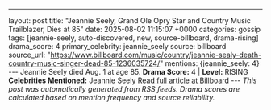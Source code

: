 ---
layout: post
title: "Jeannie Seely, Grand Ole Opry Star and Country Music Trailblazer, Dies at 85"
date: 2025-08-02 11:15:07 +0000
categories: gossip
tags: [jeannie-seely, auto-discovered, new, source-billboard, drama-rising]
drama_score: 4
primary_celebrity: jeannie_seely
source: billboard
source_url: "https://www.billboard.com/music/country/jeannie-sealy-death-country-music-singer-dead-85-1236035724/"
mentions: {jeannie_seely: 4} --- Jeannie Seely died Aug. 1 at age 85. **Drama Score:** 4 | **Level:** RISING **Celebrities Mentioned:** Jeannie Seely [Read full article at Billboard](https://www.billboard.com/music/country/jeannie-sealy-death-country-music-singer-dead-85-1236035724/) --- *This post was automatically generated from RSS feeds. Drama scores are calculated based on mention frequency and source reliability.*